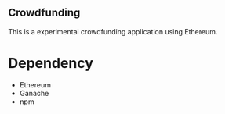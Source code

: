 Crowdfunding
---
This is a experimental crowdfunding application using Ethereum.

# Dependency

* Ethereum
* Ganache
* npm


